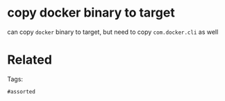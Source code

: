 # copy docker binary to target
can copy `docker` binary to target, but need to copy `com.docker.cli` as well

# Related


Tags:

    #assorted
